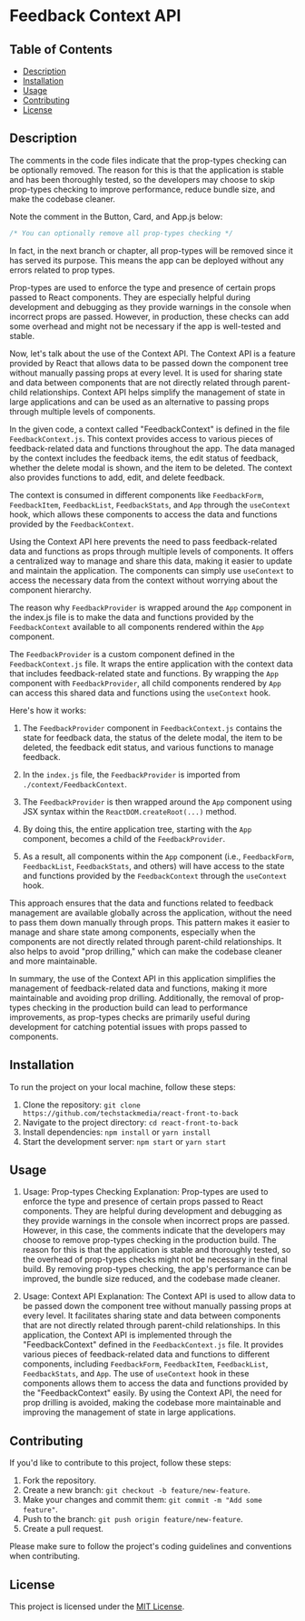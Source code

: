 # Feedback Context API

## Table of Contents

- [Description](#description)
- [Installation](#installation)
- [Usage](#usage)
- [Contributing](#contributing)
- [License](#license)

## Description

The comments in the code files indicate that the prop-types checking can be optionally removed. The reason for this is that the application is stable and has been thoroughly tested, so the developers may choose to skip prop-types checking to improve performance, reduce bundle size, and make the codebase cleaner.

Note the comment in the Button, Card, and App.js below:

```jsx
/* You can optionally remove all prop-types checking */
```

In fact, in the next branch or chapter, all prop-types will be removed since it has served its purpose. This means the app can be deployed without any errors related to prop types.

Prop-types are used to enforce the type and presence of certain props passed to React components. They are especially helpful during development and debugging as they provide warnings in the console when incorrect props are passed. However, in production, these checks can add some overhead and might not be necessary if the app is well-tested and stable.

Now, let's talk about the use of the Context API. The Context API is a feature provided by React that allows data to be passed down the component tree without manually passing props at every level. It is used for sharing state and data between components that are not directly related through parent-child relationships. Context API helps simplify the management of state in large applications and can be used as an alternative to passing props through multiple levels of components.

In the given code, a context called "FeedbackContext" is defined in the file `FeedbackContext.js`. This context provides access to various pieces of feedback-related data and functions throughout the app. The data managed by the context includes the feedback items, the edit status of feedback, whether the delete modal is shown, and the item to be deleted. The context also provides functions to add, edit, and delete feedback.

The context is consumed in different components like `FeedbackForm`, `FeedbackItem`, `FeedbackList`, `FeedbackStats`, and `App` through the `useContext` hook, which allows these components to access the data and functions provided by the `FeedbackContext`.

Using the Context API here prevents the need to pass feedback-related data and functions as props through multiple levels of components. It offers a centralized way to manage and share this data, making it easier to update and maintain the application. The components can simply use `useContext` to access the necessary data from the context without worrying about the component hierarchy.

The reason why `FeedbackProvider` is wrapped around the `App` component in the index.js file is to make the data and functions provided by the `FeedbackContext` available to all components rendered within the `App` component.

The `FeedbackProvider` is a custom component defined in the `FeedbackContext.js` file. It wraps the entire application with the context data that includes feedback-related state and functions. By wrapping the `App` component with `FeedbackProvider`, all child components rendered by `App` can access this shared data and functions using the `useContext` hook.

Here's how it works:

1. The `FeedbackProvider` component in `FeedbackContext.js` contains the state for feedback data, the status of the delete modal, the item to be deleted, the feedback edit status, and various functions to manage feedback.

2. In the `index.js` file, the `FeedbackProvider` is imported from `./context/FeedbackContext`.

3. The `FeedbackProvider` is then wrapped around the `App` component using JSX syntax within the `ReactDOM.createRoot(...)` method.

4. By doing this, the entire application tree, starting with the `App` component, becomes a child of the `FeedbackProvider`.

5. As a result, all components within the `App` component (i.e., `FeedbackForm`, `FeedbackList`, `FeedbackStats`, and others) will have access to the state and functions provided by the `FeedbackContext` through the `useContext` hook.

This approach ensures that the data and functions related to feedback management are available globally across the application, without the need to pass them down manually through props. This pattern makes it easier to manage and share state among components, especially when the components are not directly related through parent-child relationships. It also helps to avoid "prop drilling," which can make the codebase cleaner and more maintainable.

In summary, the use of the Context API in this application simplifies the management of feedback-related data and functions, making it more maintainable and avoiding prop drilling. Additionally, the removal of prop-types checking in the production build can lead to performance improvements, as prop-types checks are primarily useful during development for catching potential issues with props passed to components.

## Installation

To run the project on your local machine, follow these steps:

1. Clone the repository: `git clone https://github.com/techstackmedia/react-front-to-back`
2. Navigate to the project directory: `cd react-front-to-back`
3. Install dependencies: `npm install` or `yarn install`
4. Start the development server: `npm start` or `yarn start`

## Usage

1. Usage: Prop-types Checking
Explanation: Prop-types are used to enforce the type and presence of certain props passed to React components. They are helpful during development and debugging as they provide warnings in the console when incorrect props are passed. However, in this case, the comments indicate that the developers may choose to remove prop-types checking in the production build. The reason for this is that the application is stable and thoroughly tested, so the overhead of prop-types checks might not be necessary in the final build. By removing prop-types checking, the app's performance can be improved, the bundle size reduced, and the codebase made cleaner.

2. Usage: Context API
Explanation: The Context API is used to allow data to be passed down the component tree without manually passing props at every level. It facilitates sharing state and data between components that are not directly related through parent-child relationships. In this application, the Context API is implemented through the "FeedbackContext" defined in the `FeedbackContext.js` file. It provides various pieces of feedback-related data and functions to different components, including `FeedbackForm`, `FeedbackItem`, `FeedbackList`, `FeedbackStats`, and `App`. The use of `useContext` hook in these components allows them to access the data and functions provided by the "FeedbackContext" easily. By using the Context API, the need for prop drilling is avoided, making the codebase more maintainable and improving the management of state in large applications.

## Contributing

If you'd like to contribute to this project, follow these steps:

1. Fork the repository.
2. Create a new branch: `git checkout -b feature/new-feature`.
3. Make your changes and commit them: `git commit -m "Add some feature"`.
4. Push to the branch: `git push origin feature/new-feature`.
5. Create a pull request.

Please make sure to follow the project's coding guidelines and conventions when contributing.

## License

This project is licensed under the [MIT License](https://opensource.org/licenses/MIT).
